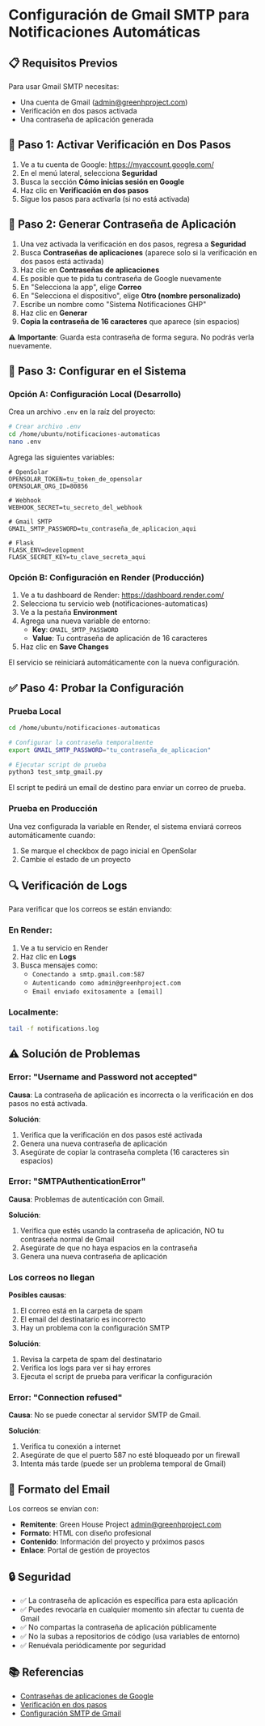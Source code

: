# Configuración de Gmail SMTP para Notificaciones Automáticas

## 📋 Requisitos Previos

Para usar Gmail SMTP necesitas:
- Una cuenta de Gmail (admin@greenhproject.com)
- Verificación en dos pasos activada
- Una contraseña de aplicación generada

## 🔐 Paso 1: Activar Verificación en Dos Pasos

1. Ve a tu cuenta de Google: https://myaccount.google.com/
2. En el menú lateral, selecciona **Seguridad**
3. Busca la sección **Cómo inicias sesión en Google**
4. Haz clic en **Verificación en dos pasos**
5. Sigue los pasos para activarla (si no está activada)

## 🔑 Paso 2: Generar Contraseña de Aplicación

1. Una vez activada la verificación en dos pasos, regresa a **Seguridad**
2. Busca **Contraseñas de aplicaciones** (aparece solo si la verificación en dos pasos está activada)
3. Haz clic en **Contraseñas de aplicaciones**
4. Es posible que te pida tu contraseña de Google nuevamente
5. En "Selecciona la app", elige **Correo**
6. En "Selecciona el dispositivo", elige **Otro (nombre personalizado)**
7. Escribe un nombre como "Sistema Notificaciones GHP"
8. Haz clic en **Generar**
9. **Copia la contraseña de 16 caracteres** que aparece (sin espacios)

⚠️ **Importante**: Guarda esta contraseña de forma segura. No podrás verla nuevamente.

## 🔧 Paso 3: Configurar en el Sistema

### Opción A: Configuración Local (Desarrollo)

Crea un archivo `.env` en la raíz del proyecto:

```bash
# Crear archivo .env
cd /home/ubuntu/notificaciones-automaticas
nano .env
```

Agrega las siguientes variables:

```env
# OpenSolar
OPENSOLAR_TOKEN=tu_token_de_opensolar
OPENSOLAR_ORG_ID=80856

# Webhook
WEBHOOK_SECRET=tu_secreto_del_webhook

# Gmail SMTP
GMAIL_SMTP_PASSWORD=tu_contraseña_de_aplicacion_aqui

# Flask
FLASK_ENV=development
FLASK_SECRET_KEY=tu_clave_secreta_aqui
```

### Opción B: Configuración en Render (Producción)

1. Ve a tu dashboard de Render: https://dashboard.render.com/
2. Selecciona tu servicio web (notificaciones-automaticas)
3. Ve a la pestaña **Environment**
4. Agrega una nueva variable de entorno:
   - **Key**: `GMAIL_SMTP_PASSWORD`
   - **Value**: Tu contraseña de aplicación de 16 caracteres
5. Haz clic en **Save Changes**

El servicio se reiniciará automáticamente con la nueva configuración.

## ✅ Paso 4: Probar la Configuración

### Prueba Local

```bash
cd /home/ubuntu/notificaciones-automaticas

# Configurar la contraseña temporalmente
export GMAIL_SMTP_PASSWORD="tu_contraseña_de_aplicacion"

# Ejecutar script de prueba
python3 test_smtp_gmail.py
```

El script te pedirá un email de destino para enviar un correo de prueba.

### Prueba en Producción

Una vez configurada la variable en Render, el sistema enviará correos automáticamente cuando:
1. Se marque el checkbox de pago inicial en OpenSolar
2. Cambie el estado de un proyecto

## 🔍 Verificación de Logs

Para verificar que los correos se están enviando:

### En Render:
1. Ve a tu servicio en Render
2. Haz clic en **Logs**
3. Busca mensajes como:
   - `Conectando a smtp.gmail.com:587`
   - `Autenticando como admin@greenhproject.com`
   - `Email enviado exitosamente a [email]`

### Localmente:
```bash
tail -f notifications.log
```

## ⚠️ Solución de Problemas

### Error: "Username and Password not accepted"

**Causa**: La contraseña de aplicación es incorrecta o la verificación en dos pasos no está activada.

**Solución**:
1. Verifica que la verificación en dos pasos esté activada
2. Genera una nueva contraseña de aplicación
3. Asegúrate de copiar la contraseña completa (16 caracteres sin espacios)

### Error: "SMTPAuthenticationError"

**Causa**: Problemas de autenticación con Gmail.

**Solución**:
1. Verifica que estés usando la contraseña de aplicación, NO tu contraseña normal de Gmail
2. Asegúrate de que no haya espacios en la contraseña
3. Genera una nueva contraseña de aplicación

### Los correos no llegan

**Posibles causas**:
1. El correo está en la carpeta de spam
2. El email del destinatario es incorrecto
3. Hay un problema con la configuración SMTP

**Solución**:
1. Revisa la carpeta de spam del destinatario
2. Verifica los logs para ver si hay errores
3. Ejecuta el script de prueba para verificar la configuración

### Error: "Connection refused"

**Causa**: No se puede conectar al servidor SMTP de Gmail.

**Solución**:
1. Verifica tu conexión a internet
2. Asegúrate de que el puerto 587 no esté bloqueado por un firewall
3. Intenta más tarde (puede ser un problema temporal de Gmail)

## 📧 Formato del Email

Los correos se envían con:
- **Remitente**: Green House Project <admin@greenhproject.com>
- **Formato**: HTML con diseño profesional
- **Contenido**: Información del proyecto y próximos pasos
- **Enlace**: Portal de gestión de proyectos

## 🔒 Seguridad

- ✅ La contraseña de aplicación es específica para esta aplicación
- ✅ Puedes revocarla en cualquier momento sin afectar tu cuenta de Gmail
- ✅ No compartas la contraseña de aplicación públicamente
- ✅ No la subas a repositorios de código (usa variables de entorno)
- ✅ Renuévala periódicamente por seguridad

## 📚 Referencias

- [Contraseñas de aplicaciones de Google](https://support.google.com/accounts/answer/185833)
- [Verificación en dos pasos](https://support.google.com/accounts/answer/185839)
- [Configuración SMTP de Gmail](https://support.google.com/mail/answer/7126229)
